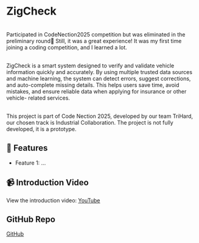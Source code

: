 # ZigCheck
<br>Participated in CodeNection2025 competition but was eliminated in the preliminary round🥲 Still, it was a great experience! It was my first time joining a coding competition, and I learned a lot. </br>

<br>ZigCheck is a smart system designed to verify and validate vehicle information quickly and accurately. By using multiple trusted data sources and machine learning, the system can detect errors, suggest corrections, and auto-complete missing details. This helps users save time, avoid mistakes, and ensure reliable data when applying for insurance or other vehicle- related services.</br>

<br>This project is part of Code Nection 2025, developed by our team TriHard, our chosen track is Industrial Collaboration. The project is not fully developed, it is a prototype.</br>

## 🚀 Features

- Feature 1: ...

## 📹 Introduction Video

View the introduction video: <u>[YouTube](https://youtu.be/3NksONq0ejg)</u>

## GitHub Repo

<u>[GitHub](https://github.com/TriHubb/ZigCheck)</u>

